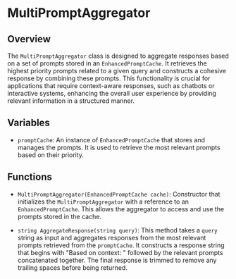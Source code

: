 # MultiPromptAggregator

## Overview
The `MultiPromptAggregator` class is designed to aggregate responses based on a set of prompts stored in an `EnhancedPromptCache`. It retrieves the highest priority prompts related to a given query and constructs a cohesive response by combining these prompts. This functionality is crucial for applications that require context-aware responses, such as chatbots or interactive systems, enhancing the overall user experience by providing relevant information in a structured manner.

## Variables
- `promptCache`: An instance of `EnhancedPromptCache` that stores and manages the prompts. It is used to retrieve the most relevant prompts based on their priority.

## Functions
- `MultiPromptAggregator(EnhancedPromptCache cache)`: Constructor that initializes the `MultiPromptAggregator` with a reference to an `EnhancedPromptCache`. This allows the aggregator to access and use the prompts stored in the cache.

- `string AggregateResponse(string query)`: This method takes a `query` string as input and aggregates responses from the most relevant prompts retrieved from the `promptCache`. It constructs a response string that begins with "Based on context: " followed by the relevant prompts concatenated together. The final response is trimmed to remove any trailing spaces before being returned.